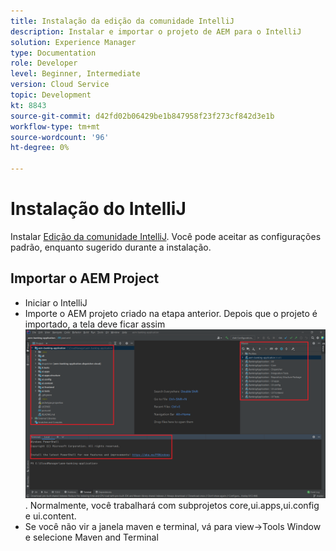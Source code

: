 ```yaml
---
title: Instalação da edição da comunidade IntelliJ
description: Instalar e importar o projeto de AEM para o IntelliJ
solution: Experience Manager
type: Documentation
role: Developer
level: Beginner, Intermediate
version: Cloud Service
topic: Development
kt: 8843
source-git-commit: d42fd02b06429be1b847958f23f273cf842d3e1b
workflow-type: tm+mt
source-wordcount: '96'
ht-degree: 0%

---
```


# Instalação do IntelliJ

Instalar [Edição da comunidade IntelliJ](https://www.jetbrains.com/idea/download/#section=windows). Você pode aceitar as configurações padrão, enquanto sugerido durante a instalação.

## Importar o AEM Project

* Iniciar o IntelliJ
* Importe o AEM projeto criado na etapa anterior. Depois que o projeto é importado, a tela deve ficar assim ![aem-banking-app](assets/aem-banking-app.png). Normalmente, você trabalhará com subprojetos core,ui.apps,ui.config e ui.content.
* Se você não vir a janela maven e terminal, vá para view->Tools Window e selecione Maven and Terminal





